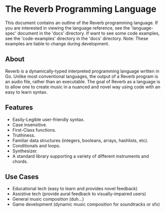 # The Reverb Programming Language
This document contains an outline of the Reverb programming language.
If you are interested in viewing the language reference, see the 'language-spec' document in the 'docs' directory.
If want to see some code examples, see the 'code-examples' directory in the 'docs' directory. Note: These examples are
liable to change during development.
## About
Reverb is a dynamically-typed interpreted programming language written in Go. Unlike most conventional languages,
the output of a Reverb program is an audio file, rather than an executable. The goal of Reverb as a language is to allow
one to create music in a nuanced and novel way using code with an easy to learn syntax.
## Features
- Easily-Legible user-friendly syntax.
- Case insensitive.
- First-Class functions.
- Truthiness.
- Familiar data structures (integers, booleans, arrays, hashlists, etc).
- Conditionals and loops.
- Synthesizer.
- A standard library supporting a variety of different instruments and chords.
## Use Cases
- Educational tech (easy to learn and provides novel feedback)
- Assistive tech (provide aural feedback to visually-impaired users)
- General music composition (duh...)
- Game development (dynamic music composition for soundtracks or sfx)

